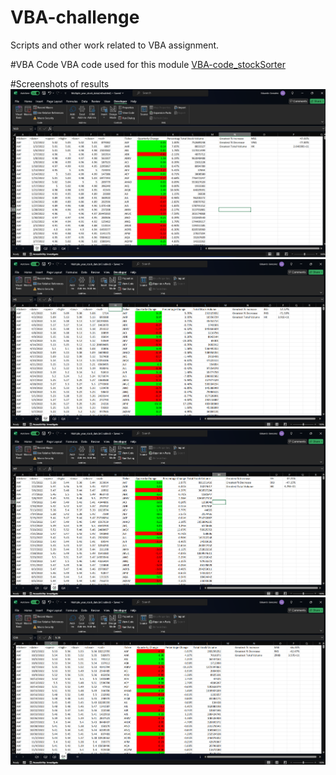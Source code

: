 # VBA-challenge
Scripts and other work related to VBA assignment.

#VBA Code
VBA code used for this module [VBA-code_stockSorter](VBA-m2files/Quarterly_VBA-stockSorter.bas)


#Screenshots of results
![Multi_YearQ1.png](https://github.com/EdGonz44/VBA-challenge/blob/main/VBA-m2files/Mod_2_Screenshots/Multi_YearQ1.png)
![Multi_YearQ2.png](https://github.com/EdGonz44/VBA-challenge/blob/main/VBA-m2files/Mod_2_Screenshots/Multi_YearQ2.png)
![Multi_YearQ3.png](https://github.com/EdGonz44/VBA-challenge/blob/main/VBA-m2files/Mod_2_Screenshots/Multi_YearQ3.png)
![Multi_YearQ4.png](https://github.com/EdGonz44/VBA-challenge/blob/main/VBA-m2files/Mod_2_Screenshots/Multi_YearQ4.png)

